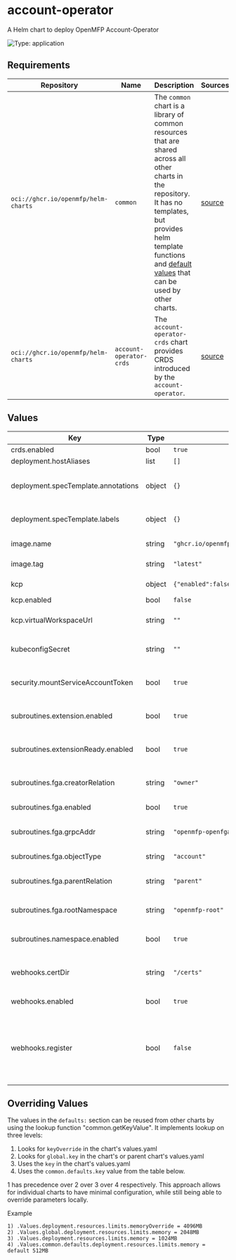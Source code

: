 # account-operator

A Helm chart to deploy OpenMFP Account-Operator

![Type: application](https://img.shields.io/badge/Type-application-informational?style=flat-square)

## Requirements

| Repository | Name | Description | Sources |
|------------|------|-------------|---------|
| `oci://ghcr.io/openmfp/helm-charts` | `common` | The `common` chart is a library of common resources that are shared across all other charts in the repository. It has no templates, but provides helm template functions and [default values](https://github.com/openmfp/helm-charts/blob/main/charts/common/values.yaml) that can be used by other charts. |[source](https://github.com/openmfp/helm-charts/tree/main/charts/common)|
| `oci://ghcr.io/openmfp/helm-charts` | `account-operator-crds` | The `account-operator-crds` chart provides CRDS introduced by the `account-operator`. |[source](https://github.com/openmfp/helm-charts/tree/main/charts/account-operator-crds)|
## Values
| Key | Type | Default | Description |
|-----|------|---------|-------------|
| crds.enabled | bool | `true` | Enable CRDs |
| deployment.hostAliases | list | `[]` |  |
| deployment.specTemplate.annotations | object | `{}` | The annotations for the deployment |
| deployment.specTemplate.labels | object | `{}` | The labels for the deployment |
| image.name | string | `"ghcr.io/openmfp/account-operator"` | The image repository |
| image.tag | string | `"latest"` | The image tag |
| kcp | object | `{"enabled":false,"virtualWorkspaceUrl":""}` | The KCP configuration |
| kcp.enabled | bool | `false` | Enable KCP |
| kcp.virtualWorkspaceUrl | string | `""` | The URL for the virtual workspace |
| kubeconfigSecret | string | `""` | The secret for kubeconfig |
| security.mountServiceAccountToken | bool | `true` | Mount the service account token |
| subroutines.extension.enabled | bool | `true` | Enable extension subroutines |
| subroutines.extensionReady.enabled | bool | `true` | Enable extension ready subroutines |
| subroutines.fga.creatorRelation | string | `"owner"` | The creator relation for FGA |
| subroutines.fga.enabled | bool | `true` | Enable FGA subroutines |
| subroutines.fga.grpcAddr | string | `"openmfp-openfga:8081"` | The gRPC address for FGA |
| subroutines.fga.objectType | string | `"account"` | The object type for FGA |
| subroutines.fga.parentRelation | string | `"parent"` | The parent relation for FGA |
| subroutines.fga.rootNamespace | string | `"openmfp-root"` | The root namespace for FGA |
| subroutines.namespace.enabled | bool | `true` | Enable namespace subroutines |
| webhooks.certDir | string | `"/certs"` | The directory for webhook certificates |
| webhooks.enabled | bool | `true` | Enable webhooks |
| webhooks.register | bool | `false` | Register webhooks, flag to toggle if webhooks should be registered on the runtime cluster |

## Overriding Values

The values in the `defaults:` section can be reused from other charts by using the lookup function "common.getKeyValue". It implements lookup on three levels:

1. Looks for `keyOverride` in the chart's values.yaml
2. Looks for `global.key` in the chart's or parent chart's values.yaml
3. Uses the `key` in the chart's values.yaml
4. Uses the `common.defaults.key` value from the table below.

1 has precedence over 2 over 3 over 4 respectively. This approach allows for individual charts to have minimal configuration, while still being able to override parameters locally.

Example
```
1) .Values.deployment.resources.limits.memoryOverride = 4096MB
2) .Values.global.deployment.resources.limits.memory = 2048MB
3) .Values.deployment.resources.limits.memory = 1024MB
4) .Values.common.defaults.deployment.resources.limits.memory = default 512MB
```
